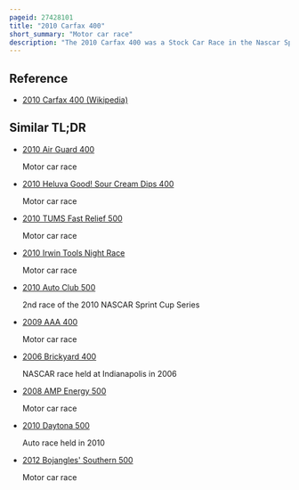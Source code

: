 ```yaml
---
pageid: 27428101
title: "2010 Carfax 400"
short_summary: "Motor car race"
description: "The 2010 Carfax 400 was a Stock Car Race in the Nascar Sprint Cup Series which took Place on August 15 2010 at michigan international Speedway in Brooklyn Michigan. The Race was the twenty-third Race of the 2010 Sprint Cup Series Season. The Race was won by Kevin Harvick for Richard Childress racing Team. Denny Hamlin finished second and carl Edwards who started 24th clinched third."
---
```


## Reference

- [2010 Carfax 400 (Wikipedia)](https://en.wikipedia.org/?curid=27428101)

## Similar TL;DR

- [2010 Air Guard 400](/tldr/en/2010-air-guard-400)

  Motor car race

- [2010 Heluva Good! Sour Cream Dips 400](/tldr/en/2010-heluva-good-sour-cream-dips-400)

  Motor car race

- [2010 TUMS Fast Relief 500](/tldr/en/2010-tums-fast-relief-500)

  Motor car race

- [2010 Irwin Tools Night Race](/tldr/en/2010-irwin-tools-night-race)

  Motor car race

- [2010 Auto Club 500](/tldr/en/2010-auto-club-500)

  2nd race of the 2010 NASCAR Sprint Cup Series

- [2009 AAA 400](/tldr/en/2009-aaa-400)

  Motor car race

- [2006 Brickyard 400](/tldr/en/2006-brickyard-400)

  NASCAR race held at Indianapolis in 2006

- [2008 AMP Energy 500](/tldr/en/2008-amp-energy-500)

  Motor car race

- [2010 Daytona 500](/tldr/en/2010-daytona-500)

  Auto race held in 2010

- [2012 Bojangles' Southern 500](/tldr/en/2012-bojangles-southern-500)

  Motor car race

